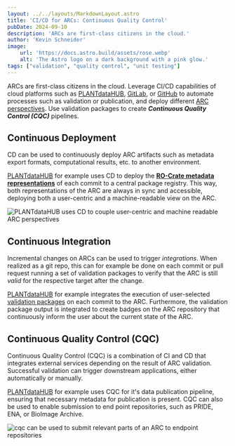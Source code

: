 ```yaml
---
layout: ../../layouts/MarkdownLayout.astro
title: 'CI/CD for ARCs: Continuous Quality Control'
pubDate: 2024-09-10
description: 'ARCs are first-class citizens in the cloud.'
author: 'Kevin Schneider'
image:
    url: 'https://docs.astro.build/assets/rose.webp'
    alt: 'The Astro logo on a dark background with a pink glow.'
tags: ["validation", "quality control", "unit testing"]
---
```


ARCs are first-class citizens in the cloud.
Leverage CI/CD capabilities of cloud platforms such as [PLANTdataHUB](), [GitLab](), or [GitHub]() to automate processes such as validation or publication, and deploy different [ARC perspectives]().
Use validation packages to create _**Continuous Quality Control (CQC)**_ pipelines.

## Continuous Deployment

CD can be used to continuously deploy ARC artifacts such as metadata export formats, computational results, etc. to another environment.

[PLANTdataHUB](git.nfdi4plants.org) for example uses CD to deploy the [**RO-Crate metadata representations**]() of each commit to a central package registry.
This way, both representations of the ARC are always in sync and accessible, deploying both a user-centric and a machine-readable view on the ARC.

![PLANTdataHUB uses CD to couple user-centric and machine readable ARC perspectives](/arc-website/ci-cd-arc-application.png)

## Continuous Integration

Incremental changes on ARCs can be used to trigger _integrations_.
When realized as a git repo, this can for example be done on each commit or pull request running a set of validation packages to verify that the ARC is still _valid_ for the respective target after the change.

[PLANTdataHUB](git.nfdi4plants.org) for example integrates the execution of user-selected [validation packages]() on each commit to the ARC.
Furthermore, the validation package output is integrated to create badges on the ARC repository that continuously inform the user about the current state of the ARC.

## Continuous Quality Control (CQC)

Continuous Quality Control (CQC) is a combination of CI and CD that integrates external services depending on the result of ARC validation.
Successful validation can trigger downstream applications, either automatically or manually.

[PLANTdataHUB](git.nfdi4plants.org) for example uses CQC for it's data publication pipeline, ensuring that necessary metadata for publication is present.
CQC can also be used to enable submission to end point repositories, such as PRIDE, ENA, or BioImage Archive.

![cqc can be used to submit relevant parts of an ARC to endpoint repositories](/arc-website/ci-cd-cqc.png)
